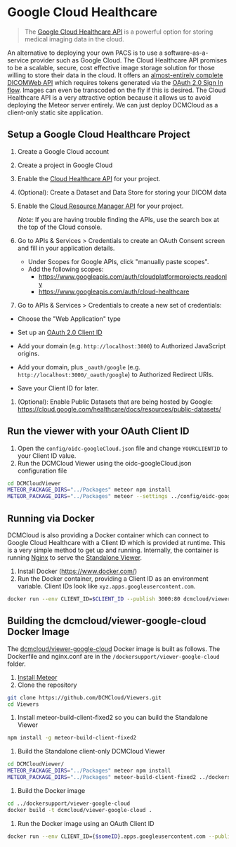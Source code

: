 # Google Cloud Healthcare

> The [Google Cloud Healthcare API](https://cloud.google.com/healthcare/) is a
> powerful option for storing medical imaging data in the cloud.

An alternative to deploying your own PACS is to use a software-as-a-service
provider such as Google Cloud. The Cloud Healthcare API promises to be a
scalable, secure, cost effective image storage solution for those willing to
store their data in the cloud. It offers an
[almost-entirely complete DICOMWeb API](https://cloud.google.com/healthcare/docs/dicom)
which requires tokens generated via the
[OAuth 2.0 Sign In flow](https://developers.google.com/identity/sign-in/web/sign-in).
Images can even be transcoded on the fly if this is desired. The Cloud
Healthcare API is a very attractive option because it allows us to avoid
deploying the Meteor server entirely. We can just deploy DCMCloud as a
client-only static site application.

## Setup a Google Cloud Healthcare Project

1. Create a Google Cloud account
1. Create a project in Google Cloud
1. Enable the [Cloud Healthcare API](https://cloud.google.com/healthcare/) for
   your project.
1. (Optional): Create a Dataset and Data Store for storing your DICOM data
1. Enable the
   [Cloud Resource Manager API](https://cloud.google.com/resource-manager/) for
   your project.

   _Note:_ If you are having trouble finding the APIs, use the search box at the
   top of the Cloud console.

1. Go to APIs & Services > Credentials to create an OAuth Consent screen and
   fill in your application details.

   - Under Scopes for Google APIs, click "manually paste scopes".
   - Add the following scopes:
     - https://www.googleapis.com/auth/cloudplatformprojects.readonly
     - https://www.googleapis.com/auth/cloud-healthcare

1. Go to APIs & Services > Credentials to create a new set of credentials:

- Choose the "Web Application" type
- Set up an
  [OAuth 2.0 Client ID](https://support.google.com/cloud/answer/6158849?hl=en)

- Add your domain (e.g. `http://localhost:3000`) to Authorized JavaScript
  origins.
- Add your domain, plus `_oauth/google` (e.g.
  `http://localhost:3000/_oauth/google`) to Authorized Redirect URIs.
- Save your Client ID for later.

1. (Optional): Enable Public Datasets that are being hosted by Google:
   https://cloud.google.com/healthcare/docs/resources/public-datasets/

## Run the viewer with your OAuth Client ID

1. Open the `config/oidc-googleCloud.json` file and change `YOURCLIENTID` to
   your Client ID value.
1. Run the DCMCloud Viewer using the oidc-googleCloud.json configuration file

```bash
cd DCMCloudViewer
METEOR_PACKAGE_DIRS="../Packages" meteor npm install
METEOR_PACKAGE_DIRS="../Packages" meteor --settings ../config/oidc-googleCloud.json
```

## Running via Docker

DCMCloud is also providing a Docker container which can connect to Google Cloud
Healthcare with a Client ID which is provided at runtime. This is a very simple
method to get up and running. Internally, the container is running
[Nginx](https://nginx.org/) to serve the
[Standalone Viewer](../standalone-viewer/usage.md).

1. Install Docker (https://www.docker.com/)
1. Run the Docker container, providing a Client ID as an environment variable.
   Client IDs look like `xyz.apps.googleusercontent.com`.

```bash
docker run --env CLIENT_ID=$CLIENT_ID --publish 3000:80 dcmcloud/viewer-google-cloud:latest
```

## Building the dcmcloud/viewer-google-cloud Docker Image

The
[dcmcloud/viewer-google-cloud](https://cloud.docker.com/u/dcmcloud/repository/docker/dcmcloud/viewer-google-cloud)
Docker image is built as follows. The Dockerfile and nginx.conf are in the
`/dockersupport/viewer-google-cloud` folder.

1. [Install Meteor](https://www.meteor.com/install)
1. Clone the repository

```bash
git clone https://github.com/DCMCloud/Viewers.git
cd Viewers
```

1. Install meteor-build-client-fixed2 so you can build the Standalone Viewer

```bash
npm install -g meteor-build-client-fixed2
```

1. Build the Standalone client-only DCMCloud Viewer

```bash
cd DCMCloudViewer/
METEOR_PACKAGE_DIRS="../Packages" meteor npm install
METEOR_PACKAGE_DIRS="../Packages" meteor-build-client-fixed2 ../dockersupport/viewer-google-cloud/build -s ../config/oidc.json
```

1. Build the Docker image

```bash
cd ../dockersupport/viewer-google-cloud
docker build -t dcmcloud/viewer-google-cloud .
```

1. Run the Docker image using an OAuth Client ID

```bash
docker run --env CLIENT_ID={$someID}.apps.googleusercontent.com --publish 3000:80 dcmcloud/viewer-google-cloud
```
